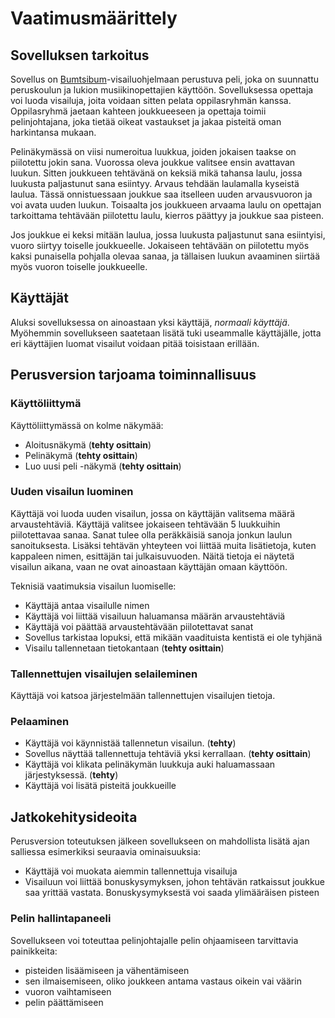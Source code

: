 # Vaatimusmäärittely

## Sovelluksen tarkoitus
Sovellus on [Bumtsibum](https://fi.wikipedia.org/wiki/Bumtsibum)-visailuohjelmaan perustuva peli, joka on suunnattu peruskoulun ja lukion musiikinopettajien käyttöön. Sovelluksessa opettaja voi luoda visailuja, joita voidaan sitten pelata oppilasryhmän kanssa. Oppilasryhmä jaetaan kahteen joukkueeseen ja opettaja toimii pelinjohtajana, joka tietää oikeat vastaukset ja jakaa pisteitä oman harkintansa mukaan.

Pelinäkymässä on viisi numeroitua luukkua, joiden jokaisen taakse on piilotettu jokin sana. Vuorossa oleva joukkue valitsee ensin avattavan luukun. Sitten joukkueen tehtävänä on keksiä mikä tahansa laulu, jossa luukusta paljastunut sana esiintyy. Arvaus tehdään laulamalla kyseistä laulua. Tässä onnistuessaan joukkue saa itselleen uuden arvausvuoron ja voi avata uuden luukun. Toisaalta jos joukkueen arvaama laulu on opettajan tarkoittama tehtävään piilotettu laulu, kierros päättyy ja joukkue saa pisteen.
  
Jos joukkue ei keksi mitään laulua, jossa luukusta paljastunut sana esiintyisi, vuoro siirtyy toiselle joukkueelle. Jokaiseen tehtävään on piilotettu myös kaksi punaisella pohjalla olevaa sanaa, ja tällaisen luukun avaaminen siirtää myös vuoron toiselle joukkueelle.

## Käyttäjät
Aluksi sovelluksessa on ainoastaan yksi käyttäjä, _normaali käyttäjä_. Myöhemmin sovellukseen saatetaan lisätä tuki useammalle käyttäjälle, jotta eri käyttäjien luomat visailut voidaan pitää toisistaan erillään.

## Perusversion tarjoama toiminnallisuus

### Käyttöliittymä

Käyttöliittymässä on kolme näkymää:

- Aloitusnäkymä (**tehty osittain**)
- Pelinäkymä (**tehty osittain**)
- Luo uusi peli -näkymä (**tehty osittain**)

### Uuden visailun luominen
Käyttäjä voi luoda uuden visailun, jossa on käyttäjän valitsema määrä arvaustehtäviä. Käyttäjä valitsee jokaiseen tehtävään 5 luukkuihin piilotettavaa sanaa. Sanat tulee olla peräkkäisiä sanoja jonkun laulun sanoituksesta. Lisäksi tehtävän yhteyteen voi liittää muita lisätietoja, kuten kappaleen nimen, esittäjän tai julkaisuvuoden. Näitä tietoja ei näytetä visailun aikana, vaan ne ovat ainoastaan käyttäjän omaan käyttöön.

Teknisiä vaatimuksia visailun luomiselle:

- Käyttäjä antaa visailulle nimen
- Käyttäjä voi liittää visailuun haluamansa määrän arvaustehtäviä
- Käyttäjä voi päättää arvaustehtävään piilotettavat sanat
- Sovellus tarkistaa lopuksi, että mikään vaadituista kentistä ei ole tyhjänä
- Visailu tallennetaan tietokantaan (**tehty osittain**)

### Tallennettujen visailujen selaileminen
Käyttäjä voi katsoa järjestelmään tallennettujen visailujen tietoja.

### Pelaaminen
- Käyttäjä voi käynnistää tallennetun visailun. (**tehty**)
- Sovellus näyttää tallennettuja tehtäviä yksi kerrallaan. (**tehty osittain**)
- Käyttäjä voi klikata pelinäkymän luukkuja auki haluamassaan järjestyksessä. (**tehty**)
- Käyttäjä voi lisätä pisteitä joukkueille

## Jatkokehitysideoita 
Perusversion toteutuksen jälkeen sovellukseen on mahdollista lisätä ajan salliessa esimerkiksi seuraavia ominaisuuksia:
- Käyttäjä voi muokata aiemmin tallennettuja visailuja
- Visailuun voi liittää bonuskysymyksen, johon tehtävän ratkaissut joukkue saa yrittää vastata. Bonuskysymyksestä voi saada ylimääräisen pisteen

### Pelin hallintapaneeli
Sovellukseen voi toteuttaa pelinjohtajalle pelin ohjaamiseen tarvittavia painikkeita:
- pisteiden lisäämiseen ja vähentämiseen
- sen ilmaisemiseen, oliko joukkeen antama vastaus oikein vai väärin
- vuoron vaihtamiseen
- pelin päättämiseen
